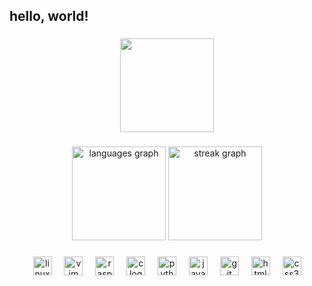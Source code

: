 <h2 align="left">hello, world!</h2>

###

<div align="center">
  <img align="center" height="150" src="https://i.giphy.com/media/v1.Y2lkPTc5MGI3NjExazRpZ2JjYnI5eHRubnY4YzBuMTlhaWdobHQ0ZjJhYW12dm95ejdodyZlcD12MV9pbnRlcm5hbF9naWZfYnlfaWQmY3Q9Zw/jc2PkKKr3clTBekMzn/giphy.gif" />
</div>

###

<div align="center">
  <img src="https://github-readme-stats.vercel.app/api/top-langs?username=markussekhon&locale=en&hide_title=false&layout=compact&card_width=320&langs_count=5&theme=rose_pine&hide_border=false" height="150" alt="languages graph" />
  <img src="https://streak-stats.demolab.com?user=markussekhon&locale=en&mode=daily&theme=rose_pine&hide_border=false&border_radius=5" height="150" alt="streak graph" />
</div>

###

<div align="center">
  <img src="https://cdn.jsdelivr.net/gh/devicons/devicon/icons/linux/linux-original.svg" height="30" alt="linux logo" />
  <img width="12" />
  <img src="https://cdn.jsdelivr.net/gh/devicons/devicon/icons/vim/vim-original.svg" height="30" alt="vim logo" />
  <img width="12" />
  <img src="https://cdn.jsdelivr.net/gh/devicons/devicon/icons/raspberrypi/raspberrypi-original.svg" height="30" alt="raspberrypi logo" />
  <img width="12" />
  <img src="https://cdn.jsdelivr.net/gh/devicons/devicon/icons/c/c-original.svg" height="30" alt="c logo" />
  <img width="12" />
  <img src="https://cdn.jsdelivr.net/gh/devicons/devicon/icons/python/python-original.svg" height="30" alt="python logo" />
  <img width="12" />
  <img src="https://cdn.jsdelivr.net/gh/devicons/devicon/icons/java/java-original.svg" height="30" alt="java logo" />
  <img width="12" />
  <img src="https://cdn.jsdelivr.net/gh/devicons/devicon/icons/git/git-original.svg" height="30" alt="git logo" />
  <img width="12" />
  <img src="https://cdn.jsdelivr.net/gh/devicons/devicon/icons/html5/html5-original.svg" height="30" alt="html5 logo" />
  <img width="12" />
  <img src="https://cdn.jsdelivr.net/gh/devicons/devicon/icons/css3/css3-original.svg" height="30" alt="css3 logo" />
</div>

###
